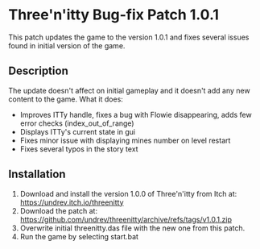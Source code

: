 Three'n'itty Bug-fix Patch 1.0.1
================================

This patch updates the game to the version 1.0.1 and fixes several issues found in initial version of the game.

Description
-----------
The update doesn't affect on initial gameplay and it doesn't add any new content to the game. What it does:
- Improves ITTy handle, fixes a bug with Flowie disappearing, adds few error checks (index_out_of_range)
- Displays ITTy's current state in gui
- Fixes minor issue with displaying mines number on level restart
- Fixes several typos in the story text

Installation
------------
1. Download and install the version 1.0.0 of Three'n'itty from Itch at: https://undrev.itch.io/threenitty
2. Download the patch at: https://github.com/undrev/threenitty/archive/refs/tags/v1.0.1.zip 
3. Overwrite initial threenitty.das file with the new one from this patch.
4. Run the game by selecting start.bat

